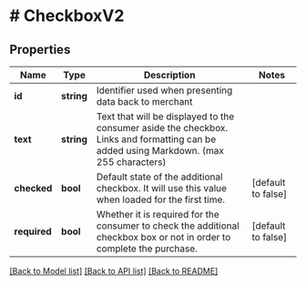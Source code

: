 # # CheckboxV2

## Properties

Name | Type | Description | Notes
------------ | ------------- | ------------- | -------------
**id** | **string** | Identifier used when presenting data back to merchant | 
**text** | **string** | Text that will be displayed to the consumer aside the checkbox. Links and formatting can be added using Markdown. (max 255 characters) | 
**checked** | **bool** | Default state of the additional checkbox. It will use this value when loaded for the first time. | [default to false]
**required** | **bool** | Whether it is required for the consumer to check the additional checkbox box or not in order to complete the purchase. | [default to false]

[[Back to Model list]](../../README.md#documentation-for-models) [[Back to API list]](../../README.md#documentation-for-api-endpoints) [[Back to README]](../../README.md)


